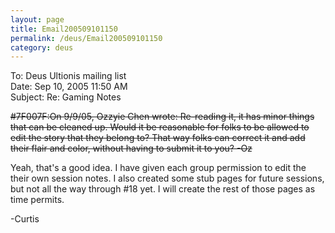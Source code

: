 ```yaml
---
layout: page
title: Email200509101150
permalink: /deus/Email200509101150
category: deus
---
```

To: Deus Ultionis mailing list
<br>Date: Sep 10, 2005 11:50 AM
<br>Subject: Re: Gaming Notes

~~#7F007F:On 9/9/05, Ozzyie Chen wrote:
Re-reading it, it has minor things that can be cleaned up.  Would it be reasonable for folks to be allowed to edit the story that they belong to?  That way folks can correct it and add their flair and color, without having to submit it to you?  -Oz~~

Yeah, that's a good idea. I have given each group permission to edit the their own session notes. I also created some stub pages for future sessions, but not all the way through #18 yet. I will create the rest of those pages as time permits.

-Curtis
